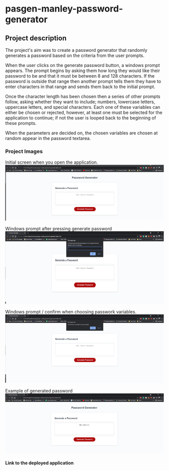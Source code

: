 # pasgen-manley-password-generator

## Project description

The project's aim was to create a password generator that randomly generates a password based on the criteria from the user prompts.

When the user clicks on the generate password button, a windows prompt appears. The prompt begins by asking them how long they would like their password to be and that it must be between 8 and 128 characters. If the password is outside that range then another prompt tells them they have to enter characters in that range and sends them back to the initial prompt. 

Once the character length has been chosen then a series of other prompts follow, asking whether they want to include; numbers, lowercase letters, uppercase letters, and special characters. Each one of these variables can either be chosen or rejected, however, at least one must be selected for the application to continue; if not the user is looped back to the beginning of these prompts. 

When the parameters are decided on, the chosen variables are chosen at random appear in the password textarea. 


### Project Images

Initial screen when you open the application.
![Password generation application](./Assets/Images/pword-gen-photo-1.png)

Windows prompt after pressing generate password
![Number of characters windows prompt](./Assets/Images/pword-gen-photo-2.png)

Windows prompt / confirm when choosing passwork variables.
![Windows prompt asking if you would like to include numbers](./Assets/Images/pword-gen-photo-3.png)

Example of generated password
![Generated random password](./Assets/Images/pword-gen-photo-4.png)

#### Link to the deployed application

